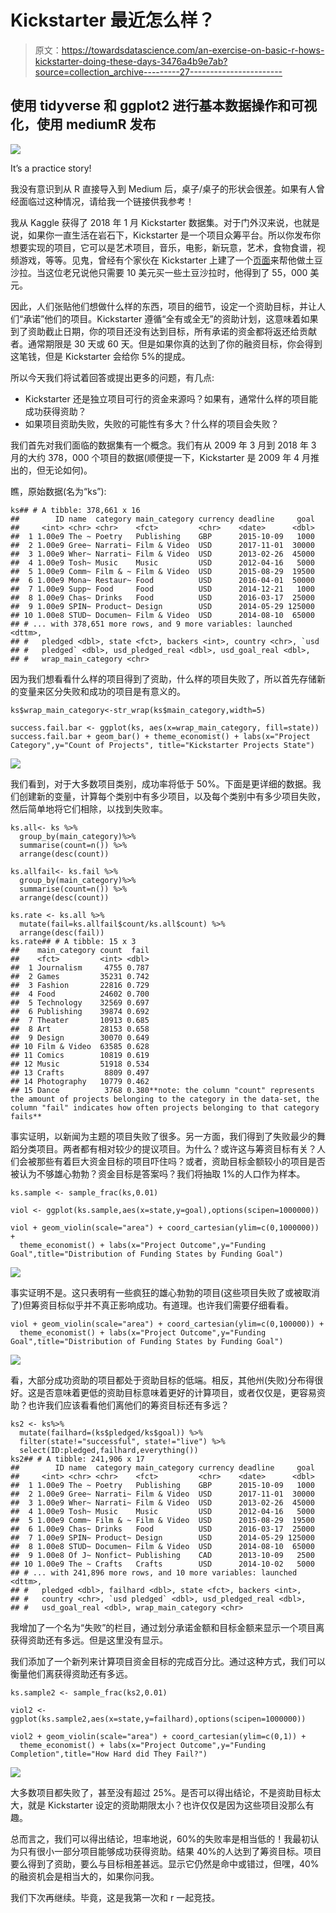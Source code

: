 # Kickstarter 最近怎么样？

> 原文：<https://towardsdatascience.com/an-exercise-on-basic-r-hows-kickstarter-doing-these-days-3476a4b9e7ab?source=collection_archive---------27----------------------->

## 使用 tidyverse 和 ggplot2 进行基本数据操作和可视化，使用 mediumR 发布

![](img/2d77ac09bbf59973a464f5eef021ca05.png)

It’s a practice story!

我没有意识到从 R 直接导入到 Medium 后，桌子/桌子的形状会很差。如果有人曾经面临过这种情况，请给我一个链接供我参考！

我从 Kaggle 获得了 2018 年 1 月 Kickstarter 数据集。对于门外汉来说，也就是说，如果你一直生活在岩石下，Kickstarter 是一个项目众筹平台。所以你发布你想要实现的项目，它可以是艺术项目，音乐，电影，新玩意，艺术，食物食谱，视频游戏，等等。见鬼，曾经有个家伙在 Kickstarter 上建了一个[页面](https://www.kickstarter.com/projects/zackdangerbrown/potato-salad)来帮他做土豆沙拉。当这位老兄说他只需要 10 美元买一些土豆沙拉时，他得到了 55，000 美元。

因此，人们张贴他们想做什么样的东西，项目的细节，设定一个资助目标，并让人们“承诺”他们的项目。Kickstarter 遵循“全有或全无”的资助计划，这意味着如果到了资助截止日期，你的项目还没有达到目标，所有承诺的资金都将返还给贡献者。通常期限是 30 天或 60 天。但是如果你真的达到了你的融资目标，你会得到这笔钱，但是 Kickstarter 会给你 5%的提成。

所以今天我们将试着回答或提出更多的问题，有几点:

*   Kickstarter 还是独立项目可行的资金来源吗？如果有，通常什么样的项目能成功获得资助？
*   如果项目资助失败，失败的可能性有多大？什么样的项目会失败？

我们首先对我们面临的数据集有一个概念。我们有从 2009 年 3 月到 2018 年 3 月的大约 378，000 个项目的数据(顺便提一下，Kickstarter 是 2009 年 4 月推出的，但无论如何)。

瞧，原始数据(名为“ks”):

```
ks## # A tibble: 378,661 x 16
##        ID name  category main_category currency deadline     goal
##     <int> <chr> <chr>    <fct>         <chr>    <date>      <dbl>
##  1 1.00e9 The ~ Poetry   Publishing    GBP      2015-10-09   1000
##  2 1.00e9 Gree~ Narrati~ Film & Video  USD      2017-11-01  30000
##  3 1.00e9 Wher~ Narrati~ Film & Video  USD      2013-02-26  45000
##  4 1.00e9 Tosh~ Music    Music         USD      2012-04-16   5000
##  5 1.00e9 Comm~ Film & ~ Film & Video  USD      2015-08-29  19500
##  6 1.00e9 Mona~ Restaur~ Food          USD      2016-04-01  50000
##  7 1.00e9 Supp~ Food     Food          USD      2014-12-21   1000
##  8 1.00e9 Chas~ Drinks   Food          USD      2016-03-17  25000
##  9 1.00e9 SPIN~ Product~ Design        USD      2014-05-29 125000
## 10 1.00e8 STUD~ Documen~ Film & Video  USD      2014-08-10  65000
## # ... with 378,651 more rows, and 9 more variables: launched <dttm>,
## #   pledged <dbl>, state <fct>, backers <int>, country <chr>, `usd
## #   pledged` <dbl>, usd_pledged_real <dbl>, usd_goal_real <dbl>,
## #   wrap_main_category <chr>
```

因为我们想看看什么样的项目得到了资助，什么样的项目失败了，所以首先存储新的变量来区分失败和成功的项目是有意义的。

```
ks$wrap_main_category<-str_wrap(ks$main_category,width=5)

success.fail.bar <- ggplot(ks, aes(x=wrap_main_category, fill=state))
success.fail.bar + geom_bar() + theme_economist() + labs(x="Project Category",y="Count of Projects", title="Kickstarter Projects State")
```

![](img/7febdeb419f1982c1cf165f8216882b4.png)

我们看到，对于大多数项目类别，成功率将低于 50%。下面是更详细的数据。我们创建新的变量，计算每个类别中有多少项目，以及每个类别中有多少项目失败，然后简单地将它们相除，以找到失败率。

```
ks.all<- ks %>%
  group_by(main_category)%>%
  summarise(count=n()) %>%
  arrange(desc(count))

ks.allfail<- ks.fail %>%
  group_by(main_category)%>%
  summarise(count=n()) %>%
  arrange(desc(count))

ks.rate <- ks.all %>%
  mutate(fail=ks.allfail$count/ks.all$count) %>%
  arrange(desc(fail))
ks.rate## # A tibble: 15 x 3
##    main_category count  fail
##    <fct>         <int> <dbl>
##  1 Journalism     4755 0.787
##  2 Games         35231 0.742
##  3 Fashion       22816 0.729
##  4 Food          24602 0.700
##  5 Technology    32569 0.697
##  6 Publishing    39874 0.692
##  7 Theater       10913 0.685
##  8 Art           28153 0.658
##  9 Design        30070 0.649
## 10 Film & Video  63585 0.628
## 11 Comics        10819 0.619
## 12 Music         51918 0.534
## 13 Crafts         8809 0.497
## 14 Photography   10779 0.462
## 15 Dance          3768 0.380**note: the column "count" represents the amount of projects belonging to the category in the data-set, the column "fail" indicates how often projects belonging to that category fails**
```

事实证明，以新闻为主题的项目失败了很多。另一方面，我们得到了失败最少的舞蹈分类项目。两者都有相对较少的提议项目。为什么？或许这与筹资目标有关？人们会被那些有着巨大资金目标的项目吓住吗？或者，资助目标金额较小的项目是否被认为不够雄心勃勃？资金目标是答案吗？我们将抽取 1%的人口作为样本。

```
ks.sample <- sample_frac(ks,0.01)

viol <- ggplot(ks.sample,aes(x=state,y=goal),options(scipen=1000000))

viol + geom_violin(scale="area") + coord_cartesian(ylim=c(0,1000000)) +
  theme_economist() + labs(x="Project Outcome",y="Funding Goal",title="Distribution of Funding States by Funding Goal")
```

![](img/da482efe025e78e4efcc67ac86a43235.png)

事实证明不是。这只表明有一些疯狂的雄心勃勃的项目(这些项目失败了或被取消了)但筹资目标似乎并不真正影响成功。有道理。也许我们需要仔细看看。

```
viol + geom_violin(scale="area") + coord_cartesian(ylim=c(0,100000)) +
  theme_economist() + labs(x="Project Outcome",y="Funding Goal",title="Distribution of Funding States by Funding Goal")
```

![](img/3b2ee450aa4dee791580b1c58e92fb37.png)

看，大部分成功资助的项目都处于资助目标的低端。相反，其他州(失败)分布得很好。这是否意味着更低的资助目标意味着更好的计算项目，或者仅仅是，更容易资助？也许我们应该看看他们离他们的筹资目标还有多远？

```
ks2 <- ks%>%
  mutate(failhard=(ks$pledged/ks$goal)) %>%
  filter(state!="successful", state!="live") %>%
  select(ID:pledged,failhard,everything())
ks2## # A tibble: 241,906 x 17
##        ID name  category main_category currency deadline     goal
##     <int> <chr> <chr>    <fct>         <chr>    <date>      <dbl>
##  1 1.00e9 The ~ Poetry   Publishing    GBP      2015-10-09   1000
##  2 1.00e9 Gree~ Narrati~ Film & Video  USD      2017-11-01  30000
##  3 1.00e9 Wher~ Narrati~ Film & Video  USD      2013-02-26  45000
##  4 1.00e9 Tosh~ Music    Music         USD      2012-04-16   5000
##  5 1.00e9 Comm~ Film & ~ Film & Video  USD      2015-08-29  19500
##  6 1.00e9 Chas~ Drinks   Food          USD      2016-03-17  25000
##  7 1.00e9 SPIN~ Product~ Design        USD      2014-05-29 125000
##  8 1.00e8 STUD~ Documen~ Film & Video  USD      2014-08-10  65000
##  9 1.00e8 Of J~ Nonfict~ Publishing    CAD      2013-10-09   2500
## 10 1.00e9 The ~ Crafts   Crafts        USD      2014-10-02   5000
## # ... with 241,896 more rows, and 10 more variables: launched <dttm>,
## #   pledged <dbl>, failhard <dbl>, state <fct>, backers <int>,
## #   country <chr>, `usd pledged` <dbl>, usd_pledged_real <dbl>,
## #   usd_goal_real <dbl>, wrap_main_category <chr>
```

我增加了一个名为“失败”的栏目，通过划分承诺金额和目标金额来显示一个项目离获得资助还有多远。但是这里没有显示。

我们添加了一个新列来计算项目资金目标的完成百分比。通过这种方式，我们可以衡量他们离获得资助还有多远。

```
ks.sample2 <- sample_frac(ks2,0.01)

viol2 <- ggplot(ks.sample2,aes(x=state,y=failhard),options(scipen=1000000))

viol2 + geom_violin(scale="area") + coord_cartesian(ylim=c(0,1)) +
  theme_economist() + labs(x="Project Outcome",y="Funding Completion",title="How Hard did They Fail?")
```

![](img/1887d173a14da230852876768d01c8fc.png)

大多数项目都失败了，甚至没有超过 25%。是否可以得出结论，不是资助目标太大，就是 Kickstarter 设定的资助期限太小？也许仅仅是因为这些项目没那么有趣。

总而言之，我们可以得出结论，坦率地说，60%的失败率是相当低的！我最初认为只有很小一部分项目能够成功获得资助。结果 40%的人达到了筹资目标。项目要么得到了资助，要么与目标相差甚远。显示它仍然是命中或错过，但嘿，40%的融资机会是相当大的，如果你问我。

我们下次再继续。毕竟，这是我第一次和 r 一起竞技。